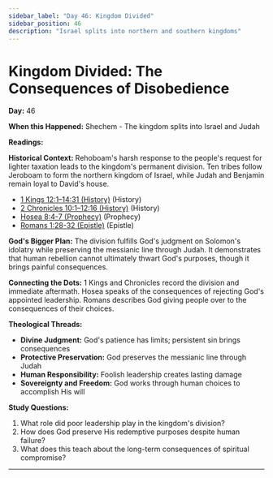 ```yaml
---
sidebar_label: "Day 46: Kingdom Divided"
sidebar_position: 46
description: "Israel splits into northern and southern kingdoms"
---
```


# Kingdom Divided: The Consequences of Disobedience

**Day:** 46

**When this Happened:** Shechem - The kingdom splits into Israel and Judah

**Readings:**

**Historical Context:** Rehoboam's harsh response to the people's request for lighter taxation leads to the kingdom's permanent division. Ten tribes follow Jeroboam to form the northern kingdom of Israel, while Judah and Benjamin remain loyal to David's house.
 - [1 Kings 12:1–14:31 (History)](https://www.biblegateway.com/passage/?search=1+Kings+12%3A1-14%3A31) (History)
 - [2 Chronicles 10:1–12:16 (History)](https://www.biblegateway.com/passage/?search=2+Chronicles+10%3A1-12%3A16) (History)
 - [Hosea 8:4-7 (Prophecy)](https://www.biblegateway.com/passage/?search=Hosea+8%3A4-7) (Prophecy)
 - [Romans 1:28-32 (Epistle)](https://www.biblegateway.com/passage/?search=Romans+1%3A28-32) (Epistle)

**God's Bigger Plan:** The division fulfills God's judgment on Solomon's idolatry while preserving the messianic line through Judah. It demonstrates that human rebellion cannot ultimately thwart God's purposes, though it brings painful consequences.

**Connecting the Dots:** 1 Kings and Chronicles record the division and immediate aftermath. Hosea speaks of the consequences of rejecting God's appointed leadership. Romans describes God giving people over to the consequences of their choices.

****Theological Threads:****
- **Divine Judgment:** God's patience has limits; persistent sin brings consequences
- **Protective Preservation:** God preserves the messianic line through Judah
- **Human Responsibility:** Foolish leadership creates lasting damage
- **Sovereignty and Freedom:** God works through human choices to accomplish His will

**Study Questions:**
1. What role did poor leadership play in the kingdom's division?
2. How does God preserve His redemptive purposes despite human failure?
3. What does this teach about the long-term consequences of spiritual compromise?

---